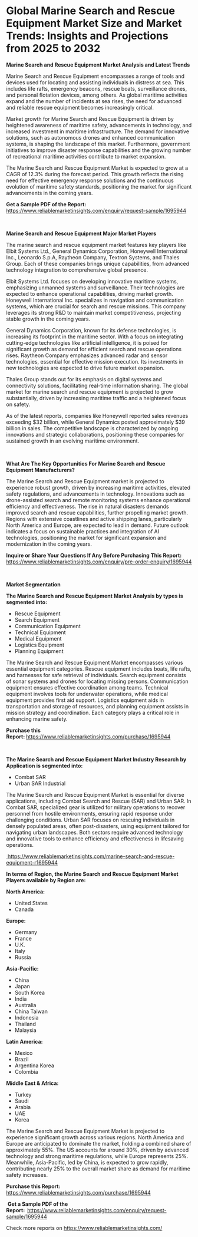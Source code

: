 <p><h1>Global Marine Search and Rescue Equipment Market Size and Market Trends: Insights and Projections from 2025 to 2032</h1></p><p><strong>Marine Search and Rescue Equipment Market Analysis and Latest Trends</strong></p>
<p><p>Marine Search and Rescue Equipment encompasses a range of tools and devices used for locating and assisting individuals in distress at sea. This includes life rafts, emergency beacons, rescue boats, surveillance drones, and personal flotation devices, among others. As global maritime activities expand and the number of incidents at sea rises, the need for advanced and reliable rescue equipment becomes increasingly critical.</p><p>Market growth for Marine Search and Rescue Equipment is driven by heightened awareness of maritime safety, advancements in technology, and increased investment in maritime infrastructure. The demand for innovative solutions, such as autonomous drones and enhanced communication systems, is shaping the landscape of this market. Furthermore, government initiatives to improve disaster response capabilities and the growing number of recreational maritime activities contribute to market expansion. </p><p>The Marine Search and Rescue Equipment Market is expected to grow at a CAGR of 12.3% during the forecast period. This growth reflects the rising need for effective emergency response solutions and the continuous evolution of maritime safety standards, positioning the market for significant advancements in the coming years.</p></p>
<p><strong>Get a Sample PDF of the Report:&nbsp;</strong> <a href="https://www.reliablemarketinsights.com/enquiry/request-sample/1695944?utm_campaign=3312&utm_medium=2&utm_source=Github&utm_content=ia&utm_term=10042025&utm_id=marine-search-and-rescue-equipment">https://www.reliablemarketinsights.com/enquiry/request-sample/1695944</a></p>
<p>&nbsp;</p>
<p><strong>Marine Search and Rescue Equipment Major Market Players</strong></p>
<p><p>The marine search and rescue equipment market features key players like Elbit Systems Ltd., General Dynamics Corporation, Honeywell International Inc., Leonardo S.p.A, Raytheon Company, Textron Systems, and Thales Group. Each of these companies brings unique capabilities, from advanced technology integration to comprehensive global presence.</p><p>Elbit Systems Ltd. focuses on developing innovative maritime systems, emphasizing unmanned systems and surveillance. Their technologies are expected to enhance operational capabilities, driving market growth. Honeywell International Inc. specializes in navigation and communication systems, which are crucial for search and rescue missions. This company leverages its strong R&D to maintain market competitiveness, projecting stable growth in the coming years.</p><p>General Dynamics Corporation, known for its defense technologies, is increasing its footprint in the maritime sector. With a focus on integrating cutting-edge technologies like artificial intelligence, it is poised for significant growth as demand for efficient search and rescue operations rises. Raytheon Company emphasizes advanced radar and sensor technologies, essential for effective mission execution. Its investments in new technologies are expected to drive future market expansion.</p><p>Thales Group stands out for its emphasis on digital systems and connectivity solutions, facilitating real-time information sharing. The global market for marine search and rescue equipment is projected to grow substantially, driven by increasing maritime traffic and a heightened focus on safety.</p><p>As of the latest reports, companies like Honeywell reported sales revenues exceeding $32 billion, while General Dynamics posted approximately $39 billion in sales. The competitive landscape is characterized by ongoing innovations and strategic collaborations, positioning these companies for sustained growth in an evolving maritime environment.</p></p>
<p>&nbsp;</p>
<p><strong>What Are The Key Opportunities For Marine Search and Rescue Equipment Manufacturers?</strong></p>
<p><p>The Marine Search and Rescue Equipment market is projected to experience robust growth, driven by increasing maritime activities, elevated safety regulations, and advancements in technology. Innovations such as drone-assisted search and remote monitoring systems enhance operational efficiency and effectiveness. The rise in natural disasters demands improved search and rescue capabilities, further propelling market growth. Regions with extensive coastlines and active shipping lanes, particularly North America and Europe, are expected to lead in demand. Future outlook indicates a focus on sustainable practices and integration of AI technologies, positioning the market for significant expansion and modernization in the coming years.</p></p>
<p><strong>Inquire or Share Your Questions If Any Before Purchasing This Report:</strong> <a href="https://www.reliablemarketinsights.com/enquiry/pre-order-enquiry/1695944?utm_campaign=3312&utm_medium=2&utm_source=Github&utm_content=ia&utm_term=10042025&utm_id=marine-search-and-rescue-equipment">https://www.reliablemarketinsights.com/enquiry/pre-order-enquiry/1695944</a></p>
<p>&nbsp;</p>
<p><strong>Market Segmentation</strong></p>
<p><strong>The Marine Search and Rescue Equipment Market Analysis by types is segmented into:</strong></p>
<p><ul><li>Rescue Equipment</li><li>Search Equipment</li><li>Communication Equipment</li><li>Technical Equipment</li><li>Medical Equipment</li><li>Logistics Equipment</li><li>Planning Equipment</li></ul></p>
<p><p>The Marine Search and Rescue Equipment Market encompasses various essential equipment categories. Rescue equipment includes boats, life rafts, and harnesses for safe retrieval of individuals. Search equipment consists of sonar systems and drones for locating missing persons. Communication equipment ensures effective coordination among teams. Technical equipment involves tools for underwater operations, while medical equipment provides first aid support. Logistics equipment aids in transportation and storage of resources, and planning equipment assists in mission strategy and coordination. Each category plays a critical role in enhancing marine safety.</p></p>
<p><strong>Purchase this Report:&nbsp;</strong><a href="https://www.reliablemarketinsights.com/purchase/1695944?utm_campaign=3312&utm_medium=2&utm_source=Github&utm_content=ia&utm_term=10042025&utm_id=marine-search-and-rescue-equipment">https://www.reliablemarketinsights.com/purchase/1695944</a></p>
<p>&nbsp;</p>
<p><strong>The Marine Search and Rescue Equipment Market Industry Research by Application is segmented into:</strong></p>
<p><ul><li>Combat SAR</li><li>Urban SAR Industrial</li></ul></p>
<p><p>The Marine Search and Rescue Equipment Market is essential for diverse applications, including Combat Search and Rescue (SAR) and Urban SAR. In Combat SAR, specialized gear is utilized for military operations to recover personnel from hostile environments, ensuring rapid response under challenging conditions. Urban SAR focuses on rescuing individuals in densely populated areas, often post-disasters, using equipment tailored for navigating urban landscapes. Both sectors require advanced technology and innovative tools to enhance efficiency and effectiveness in lifesaving operations.</p></p>
<p><a href="https://www.reliablemarketinsights.com/marine-search-and-rescue-equipment-r1695944?utm_campaign=3312&utm_medium=2&utm_source=Github&utm_content=ia&utm_term=10042025&utm_id=marine-search-and-rescue-equipment">&nbsp;https://www.reliablemarketinsights.com/marine-search-and-rescue-equipment-r1695944</a></p>
<p><strong>In terms of Region, the Marine Search and Rescue Equipment Market Players available by Region are:</strong></p>
<p>
    <p> <strong> North America: </strong>
        <ul>
            <li>United States</li>
            <li>Canada</li>
        </ul>
        </p> 
    <p> <strong> Europe: </strong>
        <ul>
            <li>Germany</li>
            <li>France</li>
            <li>U.K.</li>
            <li>Italy</li>
            <li>Russia</li>
        </ul>
        </p> 
    <p> <strong> Asia-Pacific: </strong>
        <ul>
            <li>China</li>
            <li>Japan</li>
            <li>South Korea</li>
            <li>India</li>
            <li>Australia</li>
            <li>China Taiwan</li>
            <li>Indonesia</li>
            <li>Thailand</li>
            <li>Malaysia</li>
        </ul>
        </p> 
    <p> <strong> Latin America: </strong>
        <ul>
            <li>Mexico</li>
            <li>Brazil</li>
            <li>Argentina Korea</li>
            <li>Colombia</li>
        </ul>
        </p> 
    <p> <strong> Middle East & Africa: </strong>
        <ul>
            <li>Turkey</li>
            <li>Saudi</li>
            <li>Arabia</li>
            <li>UAE</li>
            <li>Korea</li>
        </ul>
    </p>
    </p>
<p><p>The Marine Search and Rescue Equipment Market is projected to experience significant growth across various regions. North America and Europe are anticipated to dominate the market, holding a combined share of approximately 55%. The US accounts for around 30%, driven by advanced technology and strong maritime regulations, while Europe represents 25%. Meanwhile, Asia-Pacific, led by China, is expected to grow rapidly, contributing nearly 25% to the overall market share as demand for maritime safety increases.</p></p>
<p><strong>Purchase this Report: </strong><a href="https://www.reliablemarketinsights.com/purchase/1695944?utm_campaign=3312&utm_medium=2&utm_source=Github&utm_content=ia&utm_term=10042025&utm_id=marine-search-and-rescue-equipment">https://www.reliablemarketinsights.com/purchase/1695944</a></p>
<p>&nbsp;<strong>Get a Sample PDF of the Report:&nbsp;&nbsp;</strong><a href="https://www.reliablemarketinsights.com/enquiry/request-sample/1695944?utm_campaign=3312&utm_medium=2&utm_source=Github&utm_content=ia&utm_term=10042025&utm_id=marine-search-and-rescue-equipment">https://www.reliablemarketinsights.com/enquiry/request-sample/1695944</a></p>
<p><strong></strong></p>
<p>Check more reports on <a href="https://www.reliablemarketinsights.com/?utm_campaign=3312&utm_medium=2&utm_source=Github&utm_content=ia&utm_term=10042025&utm_id=marine-search-and-rescue-equipment">https://www.reliablemarketinsights.com/</a></p>